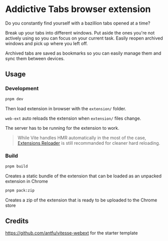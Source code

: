 # Addictive Tabs browser extension

Do you constantly find yourself with a bazillion tabs opened at a time?

Break up your tabs into different windows. Put aside the ones you're not actively using so you can focus on your current task. Easily reopen archived windows and pick up where you left off.

Archived tabs are saved as bookmarks so you can easily manage them and sync them between devices.

## Usage

### Development

```bash
pnpm dev
```

Then load extension in browser with the `extension/` folder.


`web-ext` auto reloads the extension when `extension/` files change.

The server has to be running for the extension to work.

> While Vite handles HMR automatically in the most of the case, [Extensions Reloader](https://chrome.google.com/webstore/detail/fimgfedafeadlieiabdeeaodndnlbhid) is still recommanded for cleaner hard reloading.

### Build

```bash
pnpm build
```

Creates a static bundle of the extension that can be loaded as an unpacked extension in Chrome

```bash
pnpm pack:zip
```

Creates a zip of the extension that is ready to be uploaded to the Chrome store


## Credits

https://github.com/antfu/vitesse-webext for the starter template

